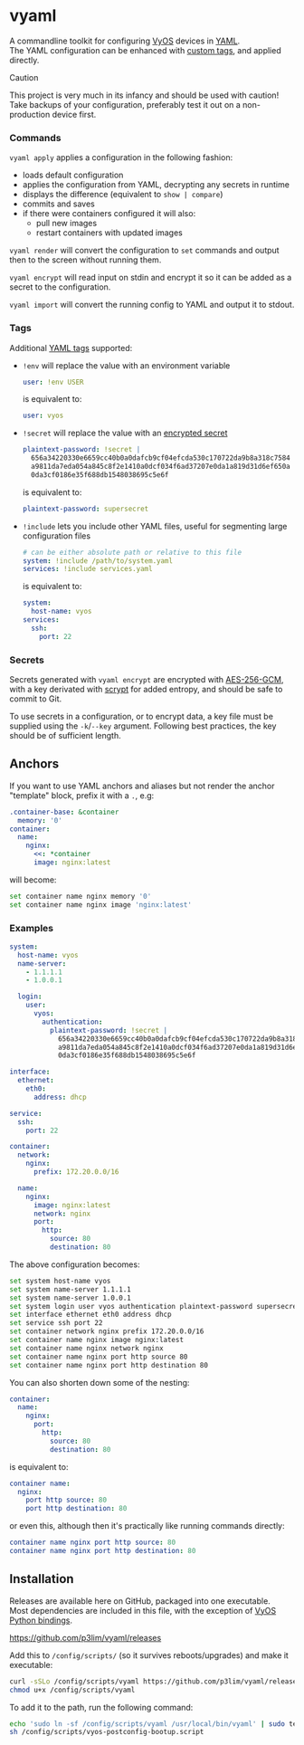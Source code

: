 # vyaml

A commandline toolkit for configuring [VyOS](https://vyos.io) devices in [YAML](https://yaml.org).  
The YAML configuration can be enhanced with [custom tags](#tags), and applied directly.

> [!CAUTION]
> This project is very much in its infancy and should be used with caution!
> Take backups of your configuration, preferably test it out on a non-production device first.

### Commands

`vyaml apply` applies a configuration in the following fashion:

- loads default configuration
- applies the configuration from YAML, decrypting any secrets in runtime
- displays the difference (equivalent to `show | compare`)
- commits and saves
- if there were containers configured it will also:
	- pull new images
	- restart containers with updated images

`vyaml render` will convert the configuration to `set` commands and output then to the screen without running them.

`vyaml encrypt` will read input on stdin and encrypt it so it can be added as a secret to the configuration.

`vyaml import` will convert the running config to YAML and output it to stdout.

### Tags

Additional [YAML tags](https://github.com/yaml/yaml-spec/blob/main/spec/1.2.2/spec.md#-tags) supported:

- `!env` will replace the value with an environment variable
    ```yaml
    user: !env USER
    ```
    is equivalent to:
    ```yaml
    user: vyos
    ```
- `!secret` will replace the value with an [encrypted secret](#secrets)
    ```yaml
    plaintext-password: !secret |
      656a34220330e6659cc40b0a0dafcb9cf04efcda530c170722da9b8a318c7584
      a9811da7eda054a845c8f2e1410a0dcf034f6ad37207e0da1a819d31d6ef650a
      0da3cf0186e35f688db1548038695c5e6f
    ```
    is equivalent to:
    ```yaml
    plaintext-password: supersecret
    ```
- `!include` lets you include other YAML files, useful for segmenting large configuration files
    ```yaml
    # can be either absolute path or relative to this file
    system: !include /path/to/system.yaml
    services: !include services.yaml
    ```
    is equivalent to:
    ```yaml
    system:
      host-name: vyos
    services:
      ssh:
        port: 22
    ```

### Secrets

Secrets generated with `vyaml encrypt` are encrypted with [AES-256-GCM](https://en.wikipedia.org/wiki/Galois/Counter_Mode), with a key derivated with [scrypt](https://en.wikipedia.org/wiki/Scrypt) for added entropy, and should be safe to commit to Git.

To use secrets in a configuration, or to encrypt data, a key file must be supplied using the `-k`/`--key` argument.
Following best practices, the key should be of sufficient length.

## Anchors

If you want to use YAML anchors and aliases but not render the anchor "template" block, prefix it with a `.`, e.g:

```yaml
.container-base: &container
  memory: '0'
container:
  name:
    nginx:
      <<: *container
      image: nginx:latest
```
will become:
```bash
set container name nginx memory '0'
set container name nginx image 'nginx:latest'
```

### Examples

```yaml
system:
  host-name: vyos
  name-server:
    - 1.1.1.1
    - 1.0.0.1

  login:
    user:
      vyos:
        authentication:
          plaintext-password: !secret |
            656a34220330e6659cc40b0a0dafcb9cf04efcda530c170722da9b8a318c7584
            a9811da7eda054a845c8f2e1410a0dcf034f6ad37207e0da1a819d31d6ef650a
            0da3cf0186e35f688db1548038695c5e6f

interface:
  ethernet:
    eth0:
      address: dhcp

service:
  ssh:
    port: 22

container:
  network:
    nginx:
      prefix: 172.20.0.0/16

  name:
    nginx:
      image: nginx:latest
      network: nginx
      port:
        http:
          source: 80
          destination: 80
```

The above configuration becomes:

```bash
set system host-name vyos
set system name-server 1.1.1.1
set system name-server 1.0.0.1
set system login user vyos authentication plaintext-password supersecret
set interface ethernet eth0 address dhcp
set service ssh port 22
set container network nginx prefix 172.20.0.0/16
set container name nginx image nginx:latest
set container name nginx network nginx
set container name nginx port http source 80
set container name nginx port http destination 80
```

You can also shorten down some of the nesting:
```yaml
container:
  name:
    nginx:
      port:
        http:
          source: 80
          destination: 80
```
is equivalent to:
```yaml
container name:
  nginx:
    port http source: 80
    port http destination: 80
```
or even this, although then it's practically like running commands directly:
```yaml
container name nginx port http source: 80
container name nginx port http destination: 80
```

## Installation

Releases are available here on GitHub, packaged into one executable.  
Most dependencies are included in this file, with the exception of [VyOS Python bindings](https://github.com/vyos/vyos-1x/tree/sagitta/python).

<https://github.com/p3lim/vyaml/releases>

Add this to `/config/scripts/` (so it survives reboots/upgrades) and make it executable:
```bash
curl -sSLo /config/scripts/vyaml https://github.com/p3lim/vyaml/releases/latest/download/vyaml
chmod u+x /config/scripts/vyaml
```

To add it to the path, run the following command:
```bash
echo 'sudo ln -sf /config/scripts/vyaml /usr/local/bin/vyaml' | sudo tee -a /config/scripts/vyos-postconfig-bootup.script
sh /config/scripts/vyos-postconfig-bootup.script
```
